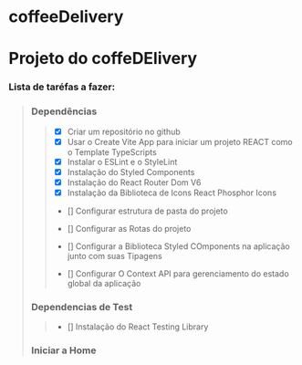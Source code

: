 # coffeeDelivery

# Projeto do coffeDElivery

### Lista de taréfas a fazer:
> ### Dependências
>> - [x] Criar um repositório no github
>> - [x] Usar o Create Vite App para iniciar um projeto REACT como o Template TypeScripts
>> - [x] Instalar o ESLint e o StyleLint
>> - [x] Instalação do Styled Components
>> - [x] Instalação do React Router Dom V6
>> - [x] Instalação da Biblioteca de Icons React Phosphor Icons
>> - [] Configurar estrutura de pasta do projeto
>> - [] Configurar as Rotas do projeto
>> - [] Configurar a Biblioteca Styled COmponents na aplicação junto com suas Tipagens
>> 
>> - [] Configurar O Context API para gerenciamento do estado global da aplicação
>
> ### Dependencias de Test
>> - [] Instalação do React Testing Library
>>
> ### Iniciar a Home 
>
